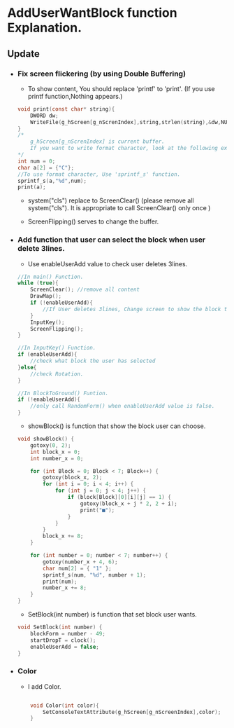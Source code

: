 # AddUserWantBlock function Explanation.

## Update 

+ ### Fix screen flickering (by using Double Buffering)
    - To show content, You should replace 'printf' to 'print'. (If you use printf function,Nothing appears.)

    ``` c
    void print(const char* string){
        DWORD dw;
        WriteFile(g_hScreen[g_nScrenIndex],string,strlen(string),&dw,NULL);
    }
    /*
        g_hScreen[g_nScrenIndex] is current buffer.
        If you want to write format character, look at the following example.
    */
    int num = 0;
    char a[2] = {"C"};
    //To use format character, Use 'sprintf_s' function.
    sprintf_s(a,"%d",num); 
    print(a);
    ```

    - system("cls") replace to ScreenClear() (please remove all system("cls"). It is appropriate to call ScreenClear() only once )

    - ScreenFlipping() serves to change the buffer.

+ ### Add function that user can select the block when user delete 3lines.
    - Use enableUserAdd value to check user deletes 3lines. 

    ``` c
    //In main() Function.
    while (true){
        ScreenClear(); //remove all content
        DrawMap();
        if (!enableUserAdd){
            //If User deletes 3lines, Change screen to show the block that user can choose.
        }
        InputKey();
        ScreenFlipping();
    }

    //In InputKey() Function.
    if (enableUserAdd){
        //check what block the user has selected
    }else{
        //check Rotation.
    }

    //In BlockToGround() Funtion.
    if (!enableUserAdd){
        //only call RandomForm() when enableUserAdd value is false.
    }
    ```

    - showBlock() is function that show the block user can choose.

    ```c
    void showBlock() {
	    gotoxy(0, 2);
	    int block_x = 0;
	    int number_x = 0;

	    for (int Block = 0; Block < 7; Block++) {
		    gotoxy(block_x, 2);
		    for (int i = 0; i < 4; i++) {
			    for (int j = 0; j < 4; j++) {
				    if (block[Block][0][i][j] == 1) {
					    gotoxy(block_x + j * 2, 2 + i);
					    print("■");
				    }
			    }
		    }
		    block_x += 8;
	    }

	    for (int number = 0; number < 7; number++) {
		    gotoxy(number_x + 4, 6);
		    char num[2] = { "1" };
		    sprintf_s(num, "%d", number + 1);
		    print(num);
		    number_x += 8;
	    }
    }
    ```
    - SetBlock(int number) is function that set block user wants.

    ```c
    void SetBlock(int number) {
	    blockForm = number - 49;
	    startDropT = clock();
	    enableUserAdd = false;
    }
    ```
+ ### Color 

    - I add Color.

    ```c

        void Color(int color){
            SetConsoleTextAttribute(g_hScreen[g_nScreenIndex],color);
        }

    ```

